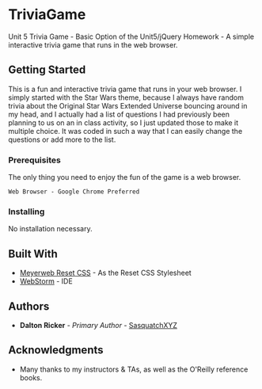 # TriviaGame
Unit 5 Trivia Game - Basic Option of the Unit5/jQuery Homework - A simple interactive trivia game that runs in the web browser.

## Getting Started

This is a fun and interactive trivia game that runs in your web browser.  I simply started with the Star Wars theme, because I always have random trivia about the Original Star Wars Extended Universe bouncing around in my head, and I actually had a list of questions I had previously been planning to us on an in class activity, so I just updated those to make it multiple choice.  It was coded in such a way that I can easily change the questions or add more to the list.

### Prerequisites

The only thing you need to enjoy the fun of the game is a web browser.

```
Web Browser - Google Chrome Preferred
```

### Installing

No installation necessary.

## Built With

* [Meyerweb Reset CSS](https://meyerweb.com/eric/tools/css/reset/) - As the Reset CSS Stylesheet
* [WebStorm](https://www.jetbrains.com/webstorm/) - IDE

## Authors

* **Dalton Ricker** - *Primary Author* - [SasquatchXYZ](https://github.com/SasquatchXYZ)

## Acknowledgments
* Many thanks to my instructors & TAs, as well as the O'Reilly reference books.